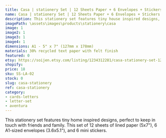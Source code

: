 ```yaml
---
title: Casa | stationery Set | 12 Sheets Paper + 6 Envelopes + Stickers
name: Casa | stationery Set | 12 Sheets Paper + 6 Envelopes + Stickers
description: This stationery set features tiny house inspired designs, perfect to keep in touch with friends and family. This set of 12 sheets of lined paper (5x7"), 6 A1-sized envelopes (3.6x5.1"), and 6 mini stickers.
imagePath: \assets\images\products\stationery\casa
image: 1
image2: 1
image3: 1
image4: 1
dimensions: A1 - 5" x 7" (127mm x 178mm)
materials: 30% recycled text paper with felt finish
featured: 0
etsy: https://soijen.etsy.com/listing/1234312281/casa-stationery-set-12-sheets-paper-6?utm_source=Copy&utm_medium=ListingManager&utm_campaign=Share&utm_term=so.lmsm&share_time=1695259432541
shopify: 
price: 18
sku: SS-LA-02
stock: 0
slug: casa-stationery
ref: casa-stationery
category:
- cards-letters
- letter-set
- aventura
---
```

This stationery set features tiny home inspired designs, perfect to keep in touch with friends and family. This set of 12 sheets of lined paper (5x7"), 6 A1-sized envelopes (3.6x5.1"), and 6 mini stickers.
